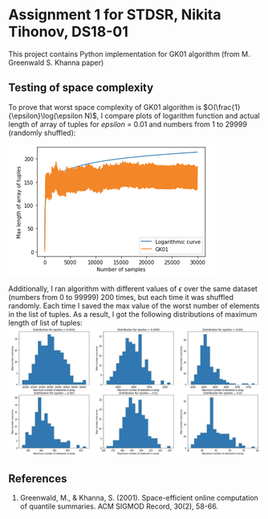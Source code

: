 # Assignment 1 for STDSR, Nikita Tihonov, DS18-01

This project contains Python implementation for GK01 algorithm (from M. Greenwald S. Khanna paper)

## Testing of space complexity

To prove that worst space complexity of GK01 algorithm is $O(\frac{1}{\epsilon}\log(\epsilon N)$, I compare plots of logarithm function and actual length of array of tuples for $epsilon$ = 0.01 and numbers from 1 to 29999 (randomly shuffled):

![](logarithm.png)

Additionally, I ran algorithm with different values of $\epsilon$ over the same dataset (numbers from 0 to 99999) 200 times, but each time it was shuffled randomly. Each time I saved the max value of the worst number of elements in the list of tuples. As a result, I got the following distributions of maximum length of list of tuples:
![](max_length.jpg)

## References
1. Greenwald, M., & Khanna, S. (2001). Space-efficient online computation of quantile summaries. ACM SIGMOD Record, 30(2), 58-66.